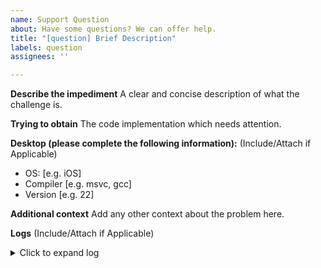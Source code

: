 ```yaml
---
name: Support Question
about: Have some questions? We can offer help.
title: "[question] Brief Description"
labels: question
assignees: ''

---
```


<!-- 
  Please don't forget to update the issue title.
  Include all applicable information to help us reproduce your problem.
-->

**Describe the impediment**
A clear and concise description of what the challenge is.

**Trying to obtain**
The code implementation which needs attention.

**Desktop (please complete the following information):** (Include/Attach if Applicable)
 - OS: [e.g. iOS]
 - Compiler [e.g. msvc, gcc]
 - Version [e.g. 22]

**Additional context**
Add any other context about the problem here.

**Logs** (Include/Attach if Applicable)
<details><summary>Click to expand log</summary>

```
Put your log output here
```

</details>
